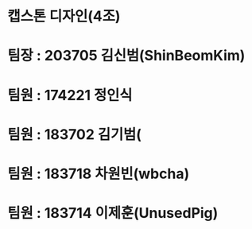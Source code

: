 # 캡스톤 디자인(4조)
# 팀장 : 203705 김신범(ShinBeomKim)
# 팀원 : 174221 정인식
# 팀원 : 183702 김기범(
# 팀원 : 183718 차원빈(wbcha)
# 팀원 : 183714 이제훈(UnusedPig)
